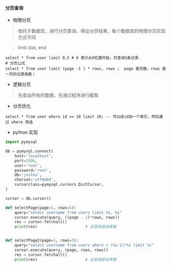 #### 分页查询

- 物理分页

> 依托于数据库，进行分页查询，得出分页结果，每个数据库的物理分页实现方式不同

> limit stat, end

```mysql
select * from user limit 0,5 # 0 表示从0位置开始，共查询5条记录.
# 分页公式
select * from user limit (page -1 ) * rows, rows ;  page 是页数，rows 是一页的记录条数；
```



- 逻辑分页

> 先查出所有的数据，在通过程序进行截取



- 分页优化

```mysql
select * from user where id >= 10 limit 10; -- 可以给id加一个索引，然后通过 where 筛选
```

- python 实现

```python
import pymysql

db = pymysql.connect(
    host='localhost',
    port=3306,
    user='root',
    password='root',
    db='jxstnu',
    charset='utf8mb4',
    cursorclass=pymysql.cursors.DictCursor,
)

cursor = db.cursor()

def selectPage(page=1, rows=5):
    query="select username from users limit %s, %s"
    cursor.execute(query, ((page - 1)*rows, rows))
    res = cursor.fetchall()
    print(res)                     # 这里就是结果集


def selectPage2(page=1, rows=5):
    query="select username from users where > (%s-1)*%s limit %s"
    cursor.execute(query, (page, rows, rows))
    res = cursor.fetchall()
    print(res)                     # 这里就是结果集



```



